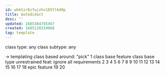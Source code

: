 ```yaml
---
id: wk6tzr0zfwjzhn185tl640p
title: Autodidact
desc: ''
updated: 1685364785467
created: 1685128334068
tag: template
---
```


class type: any
class subtype: any

-> templating class
based around: "pick"
1
  class base feature
  class base type
  unrestrained feat: ignore all requirements
2
3
4
5
6
7
8
9
10
11
12
13
14
15
16
17
18 epic feature
19
20